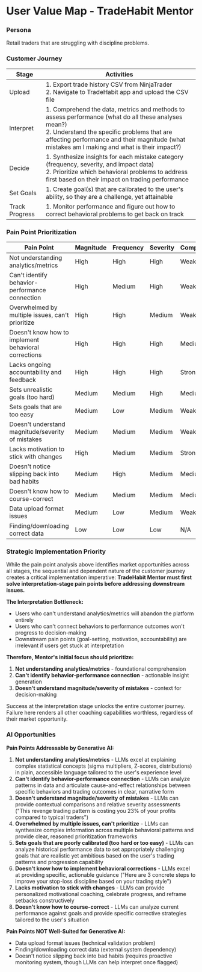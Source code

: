 # User Value Map - TradeHabit Mentor

### Persona
Retail traders that are struggling with discipline problems.

### Customer Journey
| Stage | Activities |
|-------|------------|
| Upload | 1. Export trade history CSV from NinjaTrader <br/>2. Navigate to TradeHabit app and upload the CSV file |
| Interpret | 1. Comprehend the data, metrics and methods to assess performance (what do all these analyses mean?) <br/>2. Understand the specific problems that are affecting performance and their magnitude (what mistakes am I making and what is their impact?) |
| Decide | 1. Synthesize insights for each mistake category (frequency, severity, and impact data) <br/>2. Prioritize which behavioral problems to address first based on their impact on trading performance |
| Set Goals | 1. Create goal(s) that are calibrated to the user's ability, so they are a challenge, yet attainable |
| Track Progress | 1. Monitor performance and figure out how to correct behavioral problems to get back on track  |

### Pain Point Prioritization

| Pain Point | Magnitude | Frequency | Severity | Competition | Contrast | Priority |
|------------|-----------|-----------|----------|-------------|----------|----------|
| Not understanding analytics/metrics | High | High | High | Weak | High | **High** |
| Can't identify behavior-performance connection | High | Medium | High | Weak | High | **High** |
| Overwhelmed by multiple issues, can't prioritize | High | High | Medium | Weak | High | **High** |
| Doesn't know how to implement behavioral corrections | High | High | High | Medium | High | **High** |
| Lacks ongoing accountability and feedback | High | High | High | Strong | High | **Medium** |
| Sets unrealistic goals (too hard) | Medium | Medium | High | Medium | Medium | **Medium** |
| Sets goals that are too easy | Medium | Low | Medium | Weak | Low | **Medium** |
| Doesn't understand magnitude/severity of mistakes | Medium | Medium | Medium | Weak | Medium | **Medium** |
| Lacks motivation to stick with changes | High | Medium | Medium | Strong | Medium | **Medium** |
| Doesn't notice slipping back into bad habits | Medium | High | Medium | Medium | Medium | **Medium** |
| Doesn't know how to course-correct | Medium | Medium | Medium | Medium | Medium | **Medium** |
| Data upload format issues | Medium | Low | Medium | Weak | Low | **Low** |
| Finding/downloading correct data | Low | Low | Low | N/A | N/A | **Low** |

### Strategic Implementation Priority

While the pain point analysis above identifies market opportunities across all stages, the sequential and dependent nature of the customer journey creates a critical implementation imperative: **TradeHabit Mentor must first solve interpretation-stage pain points before addressing downstream issues.**

**The Interpretation Bottleneck:**
- Users who can't understand analytics/metrics will abandon the platform entirely
- Users who can't connect behaviors to performance outcomes won't progress to decision-making
- Downstream pain points (goal-setting, motivation, accountability) are irrelevant if users get stuck at interpretation

**Therefore, Mentor's initial focus should prioritize:**
1. **Not understanding analytics/metrics** - foundational comprehension
2. **Can't identify behavior-performance connection** - actionable insight generation  
3. **Doesn't understand magnitude/severity of mistakes** - context for decision-making

Success at the interpretation stage unlocks the entire customer journey. Failure here renders all other coaching capabilities worthless, regardless of their market opportunity.


### AI Opportunities

**Pain Points Addressable by Generative AI:**

1. **Not understanding analytics/metrics** - LLMs excel at explaining complex statistical concepts (sigma multipliers, Z-scores, distributions) in plain, accessible language tailored to the user's experience level
2. **Can't identify behavior-performance connection** - LLMs can analyze patterns in data and articulate cause-and-effect relationships between specific behaviors and trading outcomes in clear, narrative form
3. **Doesn't understand magnitude/severity of mistakes** - LLMs can provide contextual comparisons and relative severity assessments ("This revenge trading pattern is costing you 23% of your profits compared to typical traders")
4. **Overwhelmed by multiple issues, can't prioritize** - LLMs can synthesize complex information across multiple behavioral patterns and provide clear, reasoned prioritization frameworks
5. **Sets goals that are poorly calibrated (too hard or too easy)** - LLMs can analyze historical performance data to set appropriately challenging goals that are realistic yet ambitious based on the user's trading patterns and progression capability
6. **Doesn't know how to implement behavioral corrections** - LLMs excel at providing specific, actionable guidance ("Here are 3 concrete steps to improve your stop-loss discipline based on your trading style")
7. **Lacks motivation to stick with changes** - LLMs can provide personalized motivational coaching, celebrate progress, and reframe setbacks constructively
8. **Doesn't know how to course-correct** - LLMs can analyze current performance against goals and provide specific corrective strategies tailored to the user's situation

**Pain Points NOT Well-Suited for Generative AI:**
- Data upload format issues (technical validation problem)
- Finding/downloading correct data (external system dependency)
- Doesn't notice slipping back into bad habits (requires proactive monitoring system, though LLMs can help interpret once flagged)
